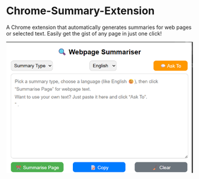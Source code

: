 # Chrome-Summary-Extension
A Chrome extension that automatically generates summaries for web pages or selected text. Easily get the gist of any page in just one click!

![Screenshot](Extension_Snapshot.png)
